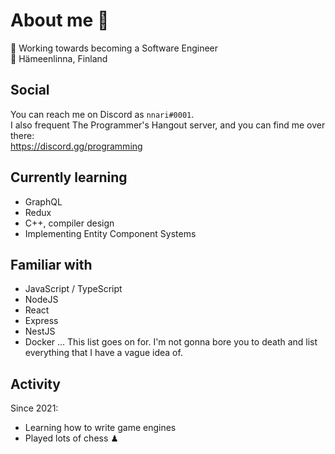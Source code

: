 # About me 👋
🔨 Working towards becoming a Software Engineer  
📌 Hämeenlinna, Finland  

## Social
You can reach me on Discord as `nnari#0001`.  
I also frequent The Programmer's Hangout server, and you can find me over there:  
https://discord.gg/programming

## Currently learning
- GraphQL
- Redux
- C++, compiler design
- Implementing Entity Component Systems

## Familiar with
- JavaScript / TypeScript
- NodeJS
- React
- Express
- NestJS
- Docker
... This list goes on for. I'm not gonna bore you to death and list everything that I have a vague idea of. 

## Activity
Since 2021:
- Learning how to write game engines
- Played lots of chess ♟
